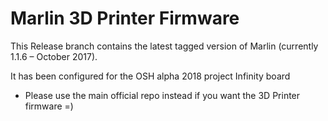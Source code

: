 # Marlin 3D Printer Firmware
This Release branch contains the latest tagged version of Marlin (currently 1.1.6 – October 2017).

It has been configured for the OSH alpha 2018 project Infinity board
* Please use the main official repo instead if you want the 3D Printer firmware
=)
